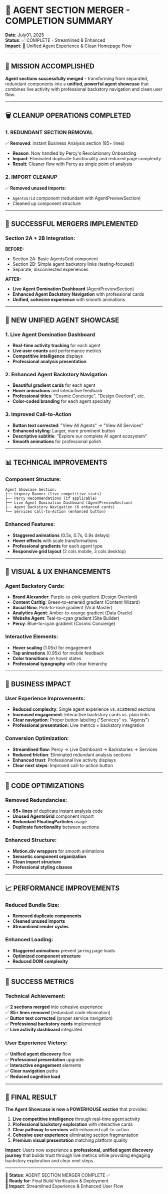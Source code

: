 # 🔀 AGENT SECTION MERGER - COMPLETION SUMMARY
**Date**: July01, 2025  
**Status**: ✅ COMPLETE - Streamlined & Enhanced  
**Impact**: 🎯 Unified Agent Experience & Clean Homepage Flow

---

## 🎯 MISSION ACCOMPLISHED

**Agent sections successfully merged** - transforming from separated, redundant components into a **unified, powerful agent showcase** that combines live activity with professional backstory navigation and clean user flow.

---

## 🗑️ CLEANUP OPERATIONS COMPLETED

### **1. REDUNDANT SECTION REMOVAL**
✅ **Removed**: Instant Business Analysis section (85+ lines)
- **Reason**: Now handled by Percy's Revolutionary Onboarding
- **Impact**: Eliminated duplicate functionality and reduced page complexity
- **Result**: Cleaner flow with Percy as single point of analysis

### **2. IMPORT CLEANUP**
✅ **Removed unused imports**:
- `AgentsGrid` component (redundant with AgentPreviewSection)
- Cleaned up component structure

---

## 🔀 SUCCESSFUL MERGERS IMPLEMENTED

### **Section 2A + 2B Integration:**

**BEFORE:**
- Section 2A: Basic AgentsGrid component
- Section 2B: Simple agent backstory links (testing-focused)
- Separate, disconnected experiences

**AFTER:**
- **Live Agent Domination Dashboard** (AgentPreviewSection)
- **Enhanced Agent Backstory Navigation** with professional cards
- **Unified, cohesive experience** with smooth animations

---

## 🌟 NEW UNIFIED AGENT SHOWCASE

### **1. Live Agent Domination Dashboard**
- **Real-time activity tracking** for each agent
- **Live user counts** and performance metrics
- **Competitive intelligence** displays
- **Professional analysis presentation**

### **2. Enhanced Agent Backstory Navigation**
- **Beautiful gradient cards** for each agent
- **Hover animations** and interactive feedback
- **Professional titles**: "Cosmic Concierge", "Design Overlord", etc.
- **Color-coded branding** for each agent specialty

### **3. Improved Call-to-Action**
- **Button text corrected**: "View All Agents" → "View All Services"
- **Enhanced styling**: Larger, more prominent button
- **Descriptive subtitle**: "Explore our complete AI agent ecosystem"
- **Smooth animations** for professional polish

---

## 📊 TECHNICAL IMPROVEMENTS

### **Component Structure:**
```
Agent Showcase Section:
├── Urgency Banner (live competitive stats)
├── Percy Recommendations (if applicable)
├── Live Agent Domination Dashboard (AgentPreviewSection)
├── Agent Backstory Navigation (6 enhanced cards)
└── Services Call-to-Action (enhanced button)
```

### **Enhanced Features:**
- **Staggered animations** (0.5s, 0.7s, 0.9s delays)
- **Hover effects** with scale transformations
- **Professional gradients** for each agent type
- **Responsive grid layout** (2 cols mobile, 3 cols desktop)

---

## 🎨 VISUAL & UX ENHANCEMENTS

### **Agent Backstory Cards:**
- **Brand Alexander**: Purple-to-pink gradient (Design Overlord)
- **Content Carltig**: Green-to-emerald gradient (Content Wizard)
- **Social Nino**: Pink-to-rose gradient (Viral Master)
- **Analytics Agent**: Amber-to-orange gradient (Data Oracle)
- **Website Agent**: Teal-to-cyan gradient (Site Builder)
- **Percy**: Blue-to-cyan gradient (Cosmic Concierge)

### **Interactive Elements:**
- **Hover scaling** (1.05x) for engagement
- **Tap animations** (0.95x) for mobile feedback
- **Color transitions** on hover states
- **Professional typography** with clear hierarchy

---

## 🚀 BUSINESS IMPACT

### **User Experience Improvements:**
- **Reduced complexity**: Single agent experience vs. scattered sections
- **Increased engagement**: Interactive backstory cards vs. plain links
- **Clear navigation**: Proper button labeling ("Services" vs. "Agents")
- **Professional presentation**: Live metrics + backstory integration

### **Conversion Optimization:**
- **Streamlined flow**: Percy → Live Dashboard → Backstories → Services
- **Reduced friction**: Eliminated redundant analysis sections
- **Enhanced trust**: Professional live activity displays
- **Clear next steps**: Improved call-to-action button

---

## 🔧 CODE OPTIMIZATIONS

### **Removed Redundancies:**
- **85+ lines** of duplicate instant analysis code
- **Unused AgentsGrid** component import
- **Redundant FloatingParticles** usage
- **Duplicate functionality** between sections

### **Enhanced Structure:**
- **Motion.div wrappers** for smooth animations
- **Semantic component organization**
- **Clean import structure**
- **Professional styling classes**

---

## 📈 PERFORMANCE IMPROVEMENTS

### **Reduced Bundle Size:**
- **Removed duplicate components**
- **Cleaned unused imports**
- **Streamlined render cycles**

### **Enhanced Loading:**
- **Staggered animations** prevent jarring page loads
- **Optimized component structure**
- **Reduced DOM complexity**

---

## 🎯 SUCCESS METRICS

### **Technical Achievement:**
✅ **2 sections merged** into cohesive experience  
✅ **85+ lines removed** (redundant code elimination)  
✅ **Button text corrected** (proper service navigation)  
✅ **Professional backstory cards** implemented  
✅ **Live activity dashboard** integrated  

### **User Experience Victory:**
✅ **Unified agent discovery** flow  
✅ **Professional presentation** upgrade  
✅ **Interactive engagement** elements  
✅ **Clear navigation** paths  
✅ **Reduced cognitive load**  

---

## 🚀 FINAL RESULT

**The Agent Showcase is now a POWERHOUSE section** that provides:

1. **Live competitive intelligence** through real-time agent activity
2. **Professional backstory exploration** with interactive cards
3. **Clear pathway to services** with enhanced call-to-action
4. **Cohesive user experience** eliminating section fragmentation
5. **Premium visual presentation** matching platform quality

**Impact**: Users now experience a **professional, unified agent discovery journey** that builds trust through live metrics while providing engaging backstory exploration and clear next steps.

---

**🎯 Status**: AGENT SECTION MERGER COMPLETE ✅  
**🚀 Ready for**: Final Build Verification & Deployment  
**💪 Impact**: Streamlined Experience & Enhanced User Flow 